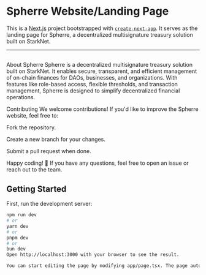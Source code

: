 # Spherre Website/Landing Page

This is a [Next.js](https://nextjs.org) project bootstrapped with [`create-next-app`](https://nextjs.org/docs/app/api-reference/cli/create-next-app). It serves as the landing page for Spherre, a decentralized multisignature treasury solution built on StarkNet.

---
##
About Spherre
Spherre is a decentralized multisignature treasury solution built on StarkNet. It enables secure, transparent, and efficient management of on-chain finances for DAOs, businesses, and organizations. With features like role-based access, flexible thresholds, and transaction management, Spherre is designed to simplify decentralized financial operations.

Contributing
We welcome contributions! If you'd like to improve the Spherre website, feel free to:

Fork the repository.

Create a new branch for your changes.

Submit a pull request when done.

Happy coding! 🎉
If you have any questions, feel free to open an issue or reach out to the team.

## Getting Started

First, run the development server:

```bash
npm run dev
# or
yarn dev
# or
pnpm dev
# or
bun dev
Open http://localhost:3000 with your browser to see the result.

You can start editing the page by modifying app/page.tsx. The page auto-updates as you edit the file.
